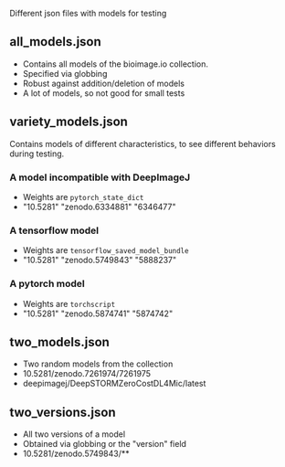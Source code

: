 Different json files with models for testing

## all_models.json
- Contains all models of the bioimage.io collection.
- Specified via globbing
- Robust against addition/deletion of models
- A lot of models, so not good for small tests

## variety_models.json
Contains models of different characteristics, to see different behaviors during testing.

### A model incompatible with DeepImageJ
- Weights are `pytorch_state_dict`
- "10.5281" "zenodo.6334881" "6346477"

### A tensorflow model
- Weights are `tensorflow_saved_model_bundle`
- "10.5281" "zenodo.5749843" "5888237"

### A pytorch model
- Weights are `torchscript`
- "10.5281" "zenodo.5874741" "5874742"

## two_models.json
- Two random models from the collection
- 10.5281/zenodo.7261974/7261975
- deepimagej/DeepSTORMZeroCostDL4Mic/latest

## two_versions.json
- All two versions of a model
- Obtained via globbing or the "version" field
- 10.5281/zenodo.5749843/**

